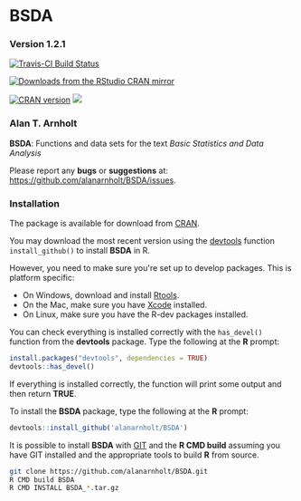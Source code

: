 
BSDA
========

### Version 1.2.1

[![Travis-CI Build Status](https://travis-ci.org/alanarnholt/BSDA.svg?branch=master)](https://travis-ci.org/alanarnholt/BSDA)

[![Downloads from the RStudio CRAN mirror](http://cranlogs.r-pkg.org/badges/BSDA)](https://cran.r-project.org/package=BSDA)

[![CRAN version](https://www.r-pkg.org/badges/version/BSDA)](https://cran.r-project.org/package=BSDA)
![](https://cranlogs.r-pkg.org/badges/grand-total/BSDA)


### Alan T. Arnholt

**BSDA**: Functions and data sets for the text *Basic Statistics and Data Analysis*

Please report any **bugs** or **suggestions** at:
<https://github.com/alanarnholt/BSDA/issues>.

### Installation

The package is available for download from
[CRAN](http://cran.r-project.org/web/packages/BSDA/).

You may download the most recent version using the [devtools](https://github.com/hadley/devtools) function `install_github()` to install **BSDA** in R.

However, you need to make sure you're set up to develop packages. This is platform specific:

* On Windows, download and install [Rtools](https://cran.r-project.org/bin/windows/Rtools/).
* On the Mac, make sure you have [Xcode](https://developer.apple.com/xcode/) installed.
* On Linux, make sure you have the R-dev packages installed.

You can check everything is installed correctly with the `has_devel()` function from the **devtools** package. Type the following at 
the **R** prompt:


```r
install.packages("devtools", dependencies = TRUE)    
devtools::has_devel()
```

If everything is installed correctly, the function will print some output and then return **TRUE**.

To install the **BSDA** package, type the following at the **R** prompt:


```r
devtools::install_github('alanarnholt/BSDA')
```
    
It is possible to install **BSDA** with [GIT](http://git-scm.com/) and the **R CMD build** assuming you have GIT installed and the appropriate tools to build **R** from source.

```bash
git clone https://github.com/alanarnholt/BSDA.git
R CMD build BSDA
R CMD INSTALL BSDA_*.tar.gz
```

